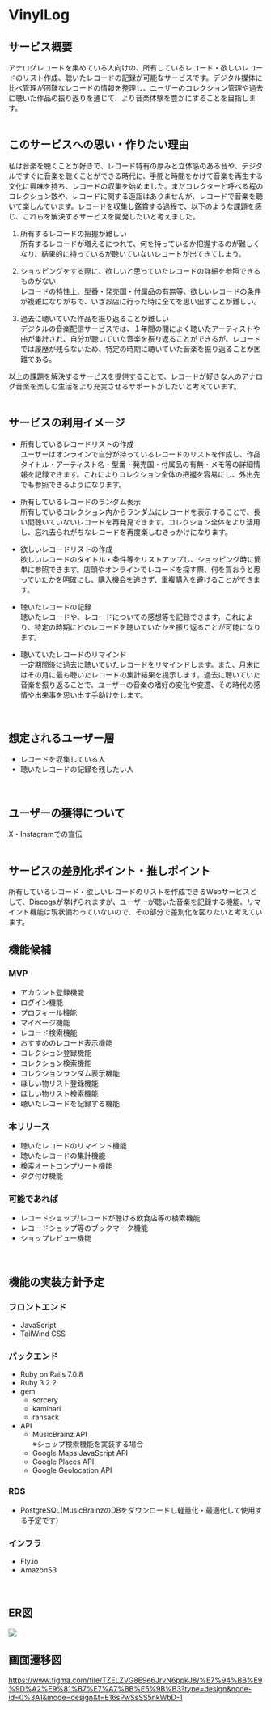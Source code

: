 # VinylLog

## サービス概要
アナログレコードを集めている人向けの、所有しているレコード・欲しいレコードのリスト作成、聴いたレコードの記録が可能なサービスです。デジタル媒体に比べ管理が困難なレコードの情報を整理し、ユーザーのコレクション管理や過去に聴いた作品の振り返りを通じて、より音楽体験を豊かにすることを目指します。  
<br>

## このサービスへの思い・作りたい理由
私は音楽を聴くことが好きで、レコード特有の厚みと立体感のある音や、デジタルですぐに音楽を聴くことができる時代に、手間と時間をかけて音楽を再生する文化に興味を持ち、レコードの収集を始めました。まだコレクターと呼べる程のコレクション数や、レコードに関する造詣はありませんが、レコードで音楽を聴いて楽しんでいます。レコードを収集し鑑賞する過程で、以下のような課題を感じ、これらを解決するサービスを開発したいと考えました。  

1. 所有するレコードの把握が難しい  
所有するレコードが増えるにつれて、何を持っているか把握するのが難しくなり、結果的に持っているが聴いていないレコードが出てきてしまう。  

2. ショッピングをする際に、欲しいと思っていたレコードの詳細を参照できるものがない  
レコードの特性上、型番・発売国・付属品の有無等、欲しいレコードの条件が複雑になりがちで、いざお店に行った時に全てを思い出すことが難しい。  

3. 過去に聴いていた作品を振り返ることが難しい  
デジタルの音楽配信サービスでは、１年間の間によく聴いたアーティストや曲が集計され、自分が聴いていた音楽を振り返ることができるが、レコードでは履歴が残らないため、特定の時期に聴いていた音楽を振り返ることが困難である。  

以上の課題を解決するサービスを提供することで、レコードが好きな人のアナログ音楽を楽しむ生活をより充実させるサポートがしたいと考えています。  
<br>

## サービスの利用イメージ
- 所有しているレコードリストの作成  
ユーザーはオンラインで自分が持っているレコードのリストを作成し、作品タイトル・アーティスト名・型番・発売国・付属品の有無・メモ等の詳細情報を記録できます。これによりコレクション全体の把握を容易にし、外出先でも参照できるようになります。  

- 所有しているレコードのランダム表示  
所有しているコレクション内からランダムにレコードを表示することで、長い間聴いていないレコードを再発見できます。コレクション全体をより活用し、忘れ去られがちなレコードを再度楽しむきっかけになります。  

- 欲しいレコードリストの作成  
欲しいレコードのタイトル・条件等をリストアップし、ショッピング時に簡単に参照できます。店頭やオンラインでレコードを探す際、何を買おうと思っていたかを明確にし、購入機会を逃さず、重複購入を避けることができます。  

- 聴いたレコードの記録  
聴いたレコードや、レコードについての感想等を記録できます。これにより、特定の時期にどのレコードを聴いていたかを振り返ることが可能になります。  

- 聴いていたレコードのリマインド  
一定期間後に過去に聴いていたレコードをリマインドします。また、月末にはその月に最も聴いたレコードの集計結果を提示します。過去に聴いていた音楽を振り返ることで、ユーザーの音楽の嗜好の変化や変遷、その時代の感情や出来事を思い出す手助けをします。  
<br>

## 想定されるユーザー層
- レコードを収集している人  
- 聴いたレコードの記録を残したい人  
<br>

## ユーザーの獲得について
X・Instagramでの宣伝  
<br>

## サービスの差別化ポイント・推しポイント
所有しているレコード・欲しいレコードのリストを作成できるWebサービスとして、Discogsが挙げられますが、ユーザーが聴いた音楽を記録する機能、リマインド機能は現状備わっていないので、その部分で差別化を図りたいと考えています。
<br>

## 機能候補
### MVP
- アカウント登録機能
- ログイン機能
- プロフィール機能
- マイページ機能
- レコード検索機能
- おすすめのレコード表示機能
- コレクション登録機能
- コレクション検索機能
- コレクションランダム表示機能
- ほしい物リスト登録機能
- ほしい物リスト検索機能
- 聴いたレコードを記録する機能

### 本リリース
- 聴いたレコードのリマインド機能
- 聴いたレコードの集計機能
- 検索オートコンプリート機能
- タグ付け機能

### 可能であれば
- レコードショップ/レコードが聴ける飲食店等の検索機能
- レコードショップ等のブックマーク機能
- ショップレビュー機能
<br>

## 機能の実装方針予定
### フロントエンド
- JavaScript
- TailWind CSS

### バックエンド
- Ruby on Rails 7.0.8
- Ruby 3.2.2
- gem
  - sorcery
  - kaminari
  - ransack
- API  
  - MusicBrainz API  
  ※ショップ検索機能を実装する場合
  - Google Maps JavaScript API
  - Google Places API
  - Google Geolocation API

### RDS
- PostgreSQL(MusicBrainzのDBをダウンロードし軽量化・最適化して使用する予定です)

### インフラ
- Fly.io
- AmazonS3
<br>

## ER図

[![](https://mermaid.ink/img/pako:eNrFWE1P4zAQ_StWzlTac28rAdIKxO5q6a2S5cZDapHEkT2hVG3_-zpx0iZxPlw2sOUAtZ_HM8_zPGMOQSg5BMsA1K1gkWLJOiXmk2tQmhyPi4U8EIGQaLIk68D8uNMKQqn4KOBNwG4EoLcyoxspXxOmXvtwB_ul-GxEJFIkgpNfD5dRjUqkEUlZAmbx089n8rR6fKyNNBCQMBE3IDdk9fTj9-quBxqqfYbAaca03pkIHYBmMV4GjVcQgSJKxoUPt3f331ePz-TbDRlxh70xZMoZVqABzxtTlK-QGpuuq5whoDBB962g8J4JM0EZTq8oiaEaUmzB66hYGILWNJS5AaCkndUZi8A9DdhZsy61Mn0RKmEoZOoTXQvv-HiBKWDFifVO5hlvTZ7Wqf3Dpncj1ymyqJ2FLsTyIZWAEaRVBnX1Y0dOcrE4HgkKjGFknikUGmmR2yOoTJ3PZ8CpCmhYVOKdpnmyKaQ1iDOcc1EQPoJREAPTQF9kcTh9wEnlVqOFzqmZun8Y0G-FK8nyATZY84E36dvbBQ6mxdwA5szawHybsS4I4b2iIpUIH71barRGhrmexvfoZ4CsHjH1IM_KqjL7g7d392o-m20JYm7jXR3Nbb8jP2_zJd5ng4ZufY2bus-9nO_q_R_rcsOubSGm7s0aN9utUgrOMIampnyBIFqB-QZRL5q-xMrKNIb7tMCKDm6032sBRvo9i5uv38ukuQVjWnS5bvPFeSF2d81WplAp1JmUGaTmN93KXLlLd7ChWqC7VxmySFptEofQjMQkNn0N5nwokjNMptEYrvY-ZmFZ8r44BepTn7viW-Y8Nfw_8r6RyV8ae_dWtvI6HkgCXOTOzVlhTsdmU2n4MMViADoZTZ6bgWgw1aZF2u7VrDPT8XZ8r6JuG3G75c6quUqXNXulF5_NbT9Vvh3TVafiLpg8vzo_q1S0X3vfEDXSv1Ta_sTD2dauzT684-bsvU75uBx9bZYDc_edl618yZzsJuonGYs8NNt4L_u8o5vjn0LFVRtcyUhtez_GCyHBTZCASS7Bg2VQ-rAOcAsJrIOCCm5KSoE_GRzLUf7Zp2GwRJXDTaBkHm2D5QuLtflma1X1D7xq9PQXyIkTZw?type=png)](https://mermaid-js.github.io/mermaid-live-editor/edit#pako:eNrFWE1P4zAQ_StWzlTac28rAdIKxO5q6a2S5cZDapHEkT2hVG3_-zpx0iZxPlw2sOUAtZ_HM8_zPGMOQSg5BMsA1K1gkWLJOiXmk2tQmhyPi4U8EIGQaLIk68D8uNMKQqn4KOBNwG4EoLcyoxspXxOmXvtwB_ul-GxEJFIkgpNfD5dRjUqkEUlZAmbx089n8rR6fKyNNBCQMBE3IDdk9fTj9-quBxqqfYbAaca03pkIHYBmMV4GjVcQgSJKxoUPt3f331ePz-TbDRlxh70xZMoZVqABzxtTlK-QGpuuq5whoDBB962g8J4JM0EZTq8oiaEaUmzB66hYGILWNJS5AaCkndUZi8A9DdhZsy61Mn0RKmEoZOoTXQvv-HiBKWDFifVO5hlvTZ7Wqf3Dpncj1ymyqJ2FLsTyIZWAEaRVBnX1Y0dOcrE4HgkKjGFknikUGmmR2yOoTJ3PZ8CpCmhYVOKdpnmyKaQ1iDOcc1EQPoJREAPTQF9kcTh9wEnlVqOFzqmZun8Y0G-FK8nyATZY84E36dvbBQ6mxdwA5szawHybsS4I4b2iIpUIH71barRGhrmexvfoZ4CsHjH1IM_KqjL7g7d392o-m20JYm7jXR3Nbb8jP2_zJd5ng4ZufY2bus-9nO_q_R_rcsOubSGm7s0aN9utUgrOMIampnyBIFqB-QZRL5q-xMrKNIb7tMCKDm6032sBRvo9i5uv38ukuQVjWnS5bvPFeSF2d81WplAp1JmUGaTmN93KXLlLd7ChWqC7VxmySFptEofQjMQkNn0N5nwokjNMptEYrvY-ZmFZ8r44BepTn7viW-Y8Nfw_8r6RyV8ae_dWtvI6HkgCXOTOzVlhTsdmU2n4MMViADoZTZ6bgWgw1aZF2u7VrDPT8XZ8r6JuG3G75c6quUqXNXulF5_NbT9Vvh3TVafiLpg8vzo_q1S0X3vfEDXSv1Ta_sTD2dauzT684-bsvU75uBx9bZYDc_edl618yZzsJuonGYs8NNt4L_u8o5vjn0LFVRtcyUhtez_GCyHBTZCASS7Bg2VQ-rAOcAsJrIOCCm5KSoE_GRzLUf7Zp2GwRJXDTaBkHm2D5QuLtflma1X1D7xq9PQXyIkTZw)

## 画面遷移図
https://www.figma.com/file/TZELZVG8E9e6JrvN6ppkJ8/%E7%94%BB%E9%9D%A2%E9%81%B7%E7%A7%BB%E5%9B%B3?type=design&node-id=0%3A1&mode=design&t=E16sPwSsSS5nkWbD-1
